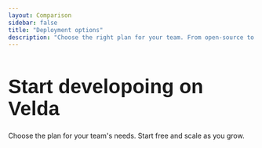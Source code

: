 ```yaml
---
layout: Comparison
sidebar: false
title: "Deployment options"
description: "Choose the right plan for your team. From open-source to enterprise-grade solutions."
---
```


# Start developoing on Velda

Choose the plan for your team's needs. Start free and scale as you grow.

<div class="pricing-grid">
  <PricingCard
    title="Open source"
    subtitle="Self-hosted"
    price="$0"
    period="forever"
    description="For developers who want full control and don't mind managing infrastructure."
    :features="[
      'Completely free',
      'Unlimited GPUs',
      'Run in your own cloud',
      'All data in your control',
      'Community support',
    ]"
    cta-text="Get Started"
    cta-link="https://github.com/velda-io/velda"
    badge="Free"
  />

  <PricingCard
    title="Enterprise"
    subtitle="Dedicated"
    price="Custom"
    period="pricing"
    description="Self hosted or dedicated infrastructure, premium support, for organizations of any size."
    :features="[
      'RBAC User management',
      'SSO / SAML integration',
      'Multiple hosting options',
      'Advanced Observability',
      'Priority support',
    ]"
    cta-text="Book a demo"
    cta-link="https://calendly.com/velda-io/30min"
    badge="MOST POPULAR"
    :featured="true"
  />

  <PricingCard
    title="Individual"
    subtitle="Hosted"
    price="Coming Soon"
    period=""
    description="Managed cloud with free tier and pay-as-you-scale pricing. Perfect for individual and small teams. "
    :features="[
      'Free studio (4-hour session limit)',
      'Free usage every month',
      'Pay-as-you-go pricing',
      'No cloud setup required',
      'Email support',
    ]"
    badge="Pay as you go"
    cta-text="Coming soon"
  />
</div>

<CallToAction
  title="Still deciding?"
  description="Our experts can help you make the right choice."
  :buttons="[
    { text: 'Book a free consultation', link: 'https://calendly.com/velda-io/30min', variant: 'primary' },
  ]"
/>

<style scoped>

h1 {
  font-family: 'Oswald', Arial, sans-serif;
  font-size: 2.5rem;
  font-weight: 700;
  color: var(--vp-c-brand-1);
  margin-bottom: 1.5rem;
}
/* Pricing Grid Layout */
.pricing-grid {
  display: grid;
  grid-template-columns: repeat(auto-fit, minmax(300px, 1fr));
  gap: 2rem;
  margin: 3rem 0;
}

@media (min-width: 768px) {
  .pricing-grid {
    grid-template-columns: repeat(3, 1fr);
    gap: 2rem;
  }
}

/* Enhanced card shadows */
.pricing-card:not(.featured):hover {
  transform: translateY(-2px);
  box-shadow: var(--vp-shadow-3);
}

/* Better responsive handling for pricing cards */
@media (max-width: 767px) {
  .pricing-grid {
    grid-template-columns: 1fr;
    gap: 1.5rem;
  }
  
  .pricing-card.featured {
    transform: none;
  }
}

h2 {
  font-family: 'Oswald', Arial, sans-serif;
  font-size: 2rem;
  font-weight: 600;
  color: var(--vp-c-brand-1);
  margin-bottom: 1rem;
}

/* Styling for list items */
.faq ol {
  padding-left: 1.5rem;
  margin-bottom: 1rem;
}

.faq li {
  font-family: 'Roboto', Arial, sans-serif;
  font-size: 1rem;
  line-height: 1.6;
  color: #333;
  margin-bottom: 0.5rem;
}
</style>